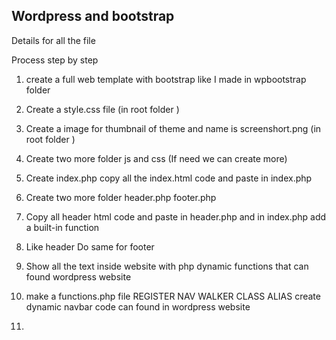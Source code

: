 ## Wordpress and bootstrap

Details for all the file

Process step by step

1. create a full web template with bootstrap like I made in wpbootstrap folder

2. Create a style.css file  (in root folder )

3. Create a image for thumbnail of theme and name is screenshort.png (in root folder )

4. Create two more folder js and css (If need we can create more)

5. Create index.php copy all the index.html code and paste in index.php

6. Create two more folder header.php footer.php 

7. Copy all header html code and paste in header.php and in index.php add a built-in function

8. Like header Do same for footer

9. Show all the text inside website with php dynamic functions that can found wordpress website

10. make a functions.php file REGISTER NAV WALKER CLASS ALIAS create dynamic navbar code can found in wordpress website
11. 